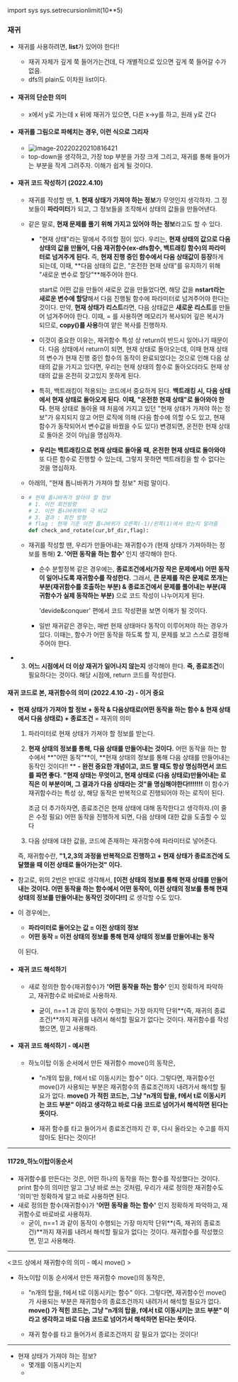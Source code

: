import sys
sys.setrecursionlimit(10**5)



### 재귀

- 재귀를 사용하려면, **list**가 있어야 한다!!

  - 재귀 자체가 깊게 쭉 들어가는건데, 다 개별적으로 있으면 깊게 쭉 들어갈 수가 없음.
  - dfs의 plain도 이차원 list이다.



- #### 재귀의 단순한 의미

  - x에서 y로 가는데 x 뒤에 재귀가 있으면, 다른 x->y를 하고, 원래 y로 간다

  

- #### 재귀를 그림으로 파헤치는 경우, 이런 식으로 그리자

  - ![image-20220220210816421](C:\Users\4545a\AppData\Roaming\Typora\typora-user-images\image-20220220210816421.png)
  - top-down을 생각하고, 가장 top 부분을 가장 크게 그리고, 재귀를 통해 들어가는 부분을 작게 그려주자. 이해가 쉽게 될 것이다.



- #### 재귀 코드 작성하기 (2022.4.10)

  - 재귀를 작성할 땐, **1. 현재 상태가 가져야 하는 정보**가 무엇인지 생각하자. 그 정보들이 **파라미터**가 되고, 그 정보들을 조작해서 상태의 값들을 만들어낸다.

  - 같은 말로, **현재 문제를 풀기 위해 가지고 있어야 하는 정보**라고도 할 수 있다.

    - "현재 상태"라는 말에서 주의할 점이 있다. 우리는, **현재 상태의 값으로 다음 상태의 값을 만들어, 다음 재귀함수(ex-dfs함수, 백트래킹 함수)의 파라미터로 넘겨주게 된다.** 즉, **현재 진행 중인 함수에서 다음 상태값이 등장**하게 되는데, 이때, **다음 상태의 값은, "온전한 현재 상태"를 유지하기 위해 "새로운 변수로 할당"**해주어야 한다. 

      start로 어떤 값을 만들어 새로운 값을 만들었다면, 해당 값을 **nstart라는 새로운 변수에 할당**해서 다음 진행될 함수에 파라미터로 넘겨주어야 한다는 것이다. 만약, **현재 상태가 리스트**라면, 다음 상태값은 **새로운 리스트**를 만들어 넘겨주어야 한다. 이때, = 를 사용하면 메모리가 복사되어 깊은 복사가 되므로, **copy()를 사용**하여 얕은 복사를 진행하자.

    - 이것이 중요한 이유는, 재귀함수 특성 상 return이 반드시 일어나기 때문이다. 다음 상태에서 return이 되면, 현재 상태로 돌아오는데, 이때 현재 상태의 변수가 현재 진행 중인 함수의 동작이 완료되었다는 것으로 인해 다음 상태의 값을 가지고 있다면, 우리는 현재 상태의 함수로 돌아오더라도 현재 상태의 값을 온전히 갖고있지 못하게 된다.

    - 특히, 백트래킹이 적용되는 코드에서 중요하게 된다. **백트래킹 시, 다음 상태에서 현재 상태로 돌아오게 된다**. **이때, "온전한 현재 상태"로 돌아와야 한다.** 현재 상태로 돌아올 때 처음에 가지고 있던 "현재 상태가 가져야 하는 정보"가 유지되지 않고 어떤 로직에 의해 (다음 함수에 의할 수도 있고, 현재 함수가 동작되어서 변수값을 바꿨을 수도 있다) 변경되면, 온전한 현재 상태로 돌아온 것이 아님을 명심하자.

    - **우리는 백트래킹으로 현재 상태로 돌아올 때, 온전한 현재 상태로 돌아와야** 또 다른 함수로 진행할 수 있는데, 그렇지 못하면 백트래킹을 할 수 없다는 것을 명심하자.




  - 아래의, "현재 톱니바퀴가 가져야 할 정보" 처럼 말이다.

  - ```python
    # 현재 톱니바퀴가 알아야 할 정보
    # 1. 이전 회전방향
    # 2. 이전 톱니바퀴와의 극 비교
    # 3. 결과 : 회전 방향
    # flag : 현재 기준 이전 톱니바퀴가 오른쪽(-1)/왼쪽(1)에서 왔는지 알려줌
    def check_and_rotate(cur,bf_dir,flag):
    ```
    
    
    
  - 재귀를 작성할 땐, 우리가 만들어내는 재귀함수가 (현재 상태가 가져아하는 정보를 통해)  **2. '어떤 동작을 하는 함수'** 인지 생각해야 한다.

    - 순수 분할정복 같은 경우에는, **종료조건에서(가장 작은 문제에서) 어떤 동작이 일어나도록 재귀함수를 작성한다.** 그래서, **큰 문제를 작은 문제로 쪼개는 부분(재귀함수를 호출하는 부분) & 종료조건에서 문제를 풀어내는 부분(재귀함수가 실제 동작하는 부분)** 으로 코드 작성이 나누어지게 된다.

      'devide&conquer' 편에서 코드 작성편을 보면 이해가 될 것이다.

    - 일반 재귀같은 경우는, 매번 현재 상태마다 동작이 이루어져야 하는 경우가 있다. 이때는, 함수가 어떤 동작을 하도록 할 지, 문제를 보고 스스로 결정해주어야 한다.

    


- 3. **어느 시점에서 더 이상 재귀가 일어나지 않는지** 생각해야 한다. **즉, 종료조건**이 필요하다는 것이다. 해당 시점에, return 코드를 작성한다.

  

#### 재귀 코드로 본, 재귀함수의 의미 (2022.4.10 -2) - 이거 중요

- **현재 상태가 가져야 할 정보 + 동작 & 다음상태로(어떤 동작을 하는 함수 & 현재 상태에서 다음 상태로) + 종료조건** = 재귀의 의미

  1. 파라미터로 현재 상태가 가져야 할 정보를 받는다. 
  2. **현재 상태의 정보를 통해, 다음 상태를 만들어내는 것이다.** 어떤 동작을 하는 함수에서 **"어떤 동작"**이, **현재 상태의 정보를 통해 다음 상태를 만들어내는 동작인 것이다!! **
     **- 완전 중요한 개념이고, 코드 짤 때도 항상 명심하면서 코드를 짜면 좋다. "현재 상태는 무엇이고, 현재 상태로 (다음 상태로)만들어내는 로직은 이 부분이며, 그 결과가 다음 상태라는 것"을 명심해야한다!!!!!!!** 이 함수가 재귀함수라는 특성 상, 해당 동작은 반복적으로 진행되어야 하는 로직이 된다.
     
     조금 더 추가하자면, 종료조건은 현재 상태에 대해 동작한다고 생각하자.(이 줄은 수정 필요)
     어떤 동작을 진행하게 되면, 다음 상태에 대한 값을 도출할 수 있다
  3. 다음 상태에 대한 값을, 코드에 존재하는 재귀함수에 파라미터로 넣어준다.
  
  즉, 재귀함수란, 
  **"1,2,3의 과정을 반복적으로 진행하고 + 현재 상태가 종료조건에 도달했을 때 이전 상태로 돌아가는것" 이다.**



- 참고로, 위의 2번은 반대로 생각해서, **[이전 상태의 정보를 통해 현재 상태를 만들어내는 것이다. 어떤 동작을 하는 함수에서 어떤 동작이, 이전 상태의 정보를 통해 현재 상태의 정보를 만들어내는 동작인 것이다!!]** 로 생각할 수도 있다.

- 이 경우에는, 

  - **파라미터로 들어오는 값 = 이전 상태의 정보**
  - **어떤 동작 = 이전 상태의 정보를 통해 현재 상태의 정보를 만들어내는 동작**

  이 된다.




- #### 재귀 코드 해석하기

  - 새로 정의한 함수(재귀함수)가 **'어떤 동작을 하는 함수'** 인지 정확하게 파악하고, 재귀함수로 바로바로 사용하자. 

    - 굳이, n==1 과 같이 동작이 수행되는 가장 마지막 단위**(즉, 재귀의 종료조건)**까지 재귀를 내려서 해석할 필요가 없다는 것이다. 재귀함수를 작성했으면, 믿고 사용해라.

    

- #### 재귀 코드 해석하기 - 예시편

  - 하노이탑 이동 순서에서 만든 재귀함수 move()의 동작은,

    - "n개의 탑을, f에서 t로 이동시키는 함수" 이다. 그렇다면, 재귀함수인 move()가 사용되는 부분은 재귀함수의 종료조건까지 내려가서 해석할 필요가 없다. **move() 가 적힌 코드는, 그냥 "n개의 탑을, f에서 t로 이동시키는 코드 부분" 이라고 생각하고 바로 다음 코드로 넘어가서 해석하면 된다는 뜻이다.**

    - 재귀 함수를 타고 들어가서 종료조건까지 간 후, 다시 올라오는 수고를 하지 않아도 된다는 것이다!



---

#### 11729_하노이탑이동순서

- 재귀함수를 만든다는 것은, 어떤 하나의 동작을 하는 함수를 작성했다는 것이다. print 함수의 의미만 알고 그냥 바로 쓰는 것처럼, 우리가 새로 정의한 재귀함수도 '의미'만 정확하게 알고 바로 사용하면 된다.
- 새로 정의한 함수(재귀함수)가 **'어떤 동작을 하는 함수'** 인지 정확하게 파악하고, 재귀함수로 바로바로 사용하자. 
  - 굳이, n==1 과 같이 동작이 수행되는 가장 마지막 단위**(즉, 재귀의 종료조건)**까지 재귀를 내려서 해석할 필요가 없다는 것이다. 재귀함수를 작성했으면, 믿고 사용해라.


---

<코드 상에서 재귀함수의 의미 - 예시 move() >

- 하노이탑 이동 순서에서 만든 재귀함수 move()의 동작은,

  - "n개의 탑을, f에서 t로 이동시키는 함수" 이다. 그렇다면, 재귀함수인 move()가 사용되는 부분은 재귀함수의 종료조건까지 내려가서 해석할 필요가 없다. **move() 가 적힌 코드는, 그냥 "n개의 탑을, f에서 t로 이동시키는 코드 부분" 이라고 생각하고 바로 다음 코드로 넘어가서 해석하면 된다는 뜻이다.**

  - 재귀 함수를 타고 들어가서 종료조건까지 갈 필요가 없다는 것이다!

---



- 현재 상태가 가져야 하는 정보?
  - 몇개를 이동시키는지
  - 
